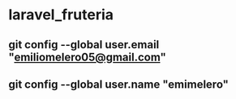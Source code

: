 # laravel_fruteria

## git config --global user.email "emiliomelero05@gmail.com"
## git config --global user.name "emimelero"